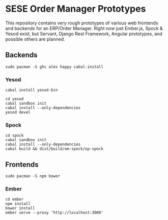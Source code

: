 # SESE Order Manager Prototypes

This repository contains very rough prototypes of various web frontends and
backends for an ERP/Order Manager. Right now just Ember.js, Spock & Yesod
exist, but Servant, Django Rest Framework, Angular prototypes, and possible
others are planned.

## Backends

```
sudo pacman -S ghc alex happy cabal-install
```

### Yesod

```
cabal install yesod-bin

cd yesod
cabal sandbox init
cabal install --only-dependencies
yesod devel
```

### Spock

```
cd spock
cabal sandbox init
cabal install --only-dependencies
cabal build && dist/build/om-spock/op-spock
```


## Frontends

```
sudo pacman -S npm bower
```

### Ember

```
cd ember
npm install
bower install
ember serve --proxy 'http://localhost:3000'
```
